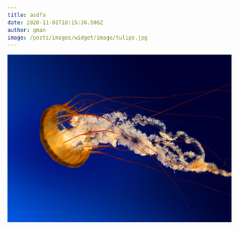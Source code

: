 ```yaml
---
title: asdfa
date: 2020-11-01T18:15:36.506Z
author: gman
image: /posts/images/widget/image/tulips.jpg
---
```

![](jellyfish.jpg)